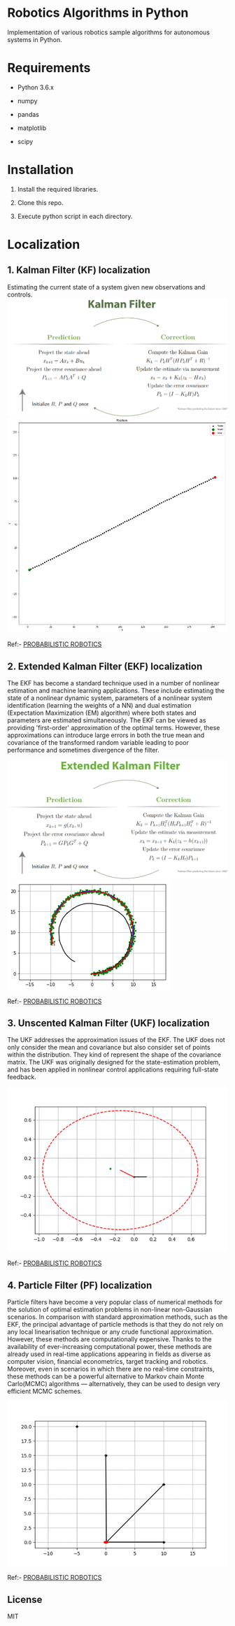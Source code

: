 
# Robotics Algorithms in Python

Implementation of various robotics sample algorithms for autonomous systems in Python.


# Requirements

- Python 3.6.x

- numpy

- pandas

- matplotlib

- scipy


# Installation

1. Install the required libraries.

2. Clone this repo.

3. Execute python script in each directory.


# Localization

## 1. Kalman Filter (KF) localization

Estimating the current state of a system given new observations and controls. 
![Kalman Filter](Localization/kf.png)
![Kalman Filter](Localization/kf_graph.png)


Ref:- [PROBABILISTIC ROBOTICS](http://www.probabilistic-robotics.org/)


## 2. Extended Kalman Filter (EKF) localization
The EKF has become a standard technique used in a number of nonlinear estimation and machine learning applications. These include estimating the state of a nonlinear dynamic system, parameters of a nonlinear system identification (learning the weights of a NN) and dual estimation (Expectation Maximization (EM) algorithm) where both states and parameters are estimated simultaneously. The EKF can be viewed as providing 'first-order' approximation of the optimal terms. However, these approximations can introduce large errors in both the true mean and covariance of the transformed random variable leading to poor performance and sometimes divergence of the filter.

![Extended Kalman Filter](Localization/ekf_algo.png)
![Extended Kalman Filter](Localization/ekf_graph.png)


Ref:- [PROBABILISTIC ROBOTICS](http://www.probabilistic-robotics.org/)

## 3. Unscented Kalman Filter (UKF) localization
The UKF addresses the approximation issues of the EKF. The UKF does not only consider the mean and covariance but also consider set of points within the distribution. They kind of represent the shape of the covariance matrix. The UKF was originally designed for the state-estimation problem, and has been applied in nonlinear control applications requiring full-state feedback.

![Unscented Kalman Filter](Localization/ukf_animation.gif)

Ref:- [PROBABILISTIC ROBOTICS](http://www.probabilistic-robotics.org/)

## 4. Particle Filter (PF) localization
Particle filters have become a very popular class of numerical methods for the solution of optimal estimation problems in non-linear non-Gaussian scenarios. In comparison with standard  approximation  methods,  such  as  the  EKF,  the  principal  advantage of  particle  methods  is  that  they  do  not  rely  on  any  local  linearisation  technique  or  any  crude  functional approximation. However, these methods are computationally expensive.  Thanks to the availability of ever-increasing computational power, these methods are already used in real-time applications appearing in fields as diverse as computer vision, financial econometrics, target tracking and robotics.  Moreover, even in scenarios in which there are no real-time constraints, these methods can be a powerful alternative to Markov chain Monte Carlo(MCMC) algorithms — alternatively, they can be used to design very efficient MCMC schemes.

![Particle Filter](Localization/pf_animation.gif)


Ref:- [PROBABILISTIC ROBOTICS](http://www.probabilistic-robotics.org/)

## License 

MIT










